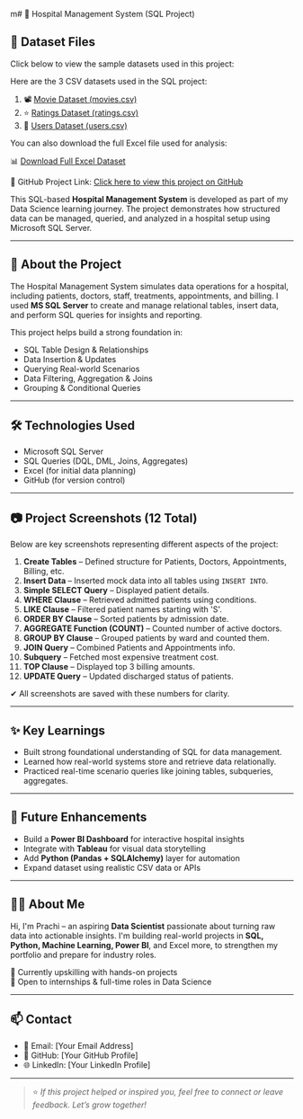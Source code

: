 m# 🏥 Hospital Management System (SQL Project)

## 📂 Dataset Files

Click below to view the sample datasets used in this project:

Here are the 3 CSV datasets used in the SQL project:

1. 📽️ [Movie Dataset (movies.csv)](https://github.com/prachi-singh-ds/Movie_Ratings_Dashboard_SQL/blob/main/insert_data_movies_csv)
2. ⭐ [Ratings Dataset (ratings.csv)](https://github.com/prachi-singh-ds/Movie_Ratings_Dashboard_SQL/blob/main/extra_insights_csv)
3. 👤 [Users Dataset (users.csv)](https://github.com/prachi-singh-ds/Movie_Ratings_Dashboard_SQL/blob/main/basic_queries_csv)


You can also download the full Excel file used for analysis:

📊 [Download Full Excel Dataset](https://github.com/prachi-singh-ds/Movie_Ratings_Dashboard_SQL/raw/main/Movie_Ratings_SQL_Projects_CSV.xlsx)

🔗 GitHub Project Link: [Click here to view this project on GitHub](https://github.com/prachi-singh-ds/Movie_Ratings_Dashboard_SQL)

This SQL-based **Hospital Management System** is developed as part of my Data Science learning journey. The project demonstrates how structured data can be managed, queried, and analyzed in a hospital setup using Microsoft SQL Server.

---

## 📌 About the Project

The Hospital Management System simulates data operations for a hospital, including patients, doctors, staff, treatments, appointments, and billing. I used **MS SQL Server** to create and manage relational tables, insert data, and perform SQL queries for insights and reporting.

This project helps build a strong foundation in:

- SQL Table Design & Relationships  
- Data Insertion & Updates  
- Querying Real-world Scenarios  
- Data Filtering, Aggregation & Joins  
- Grouping & Conditional Queries  

---

## 🛠 Technologies Used

- Microsoft SQL Server  
- SQL Queries (DQL, DML, Joins, Aggregates)  
- Excel (for initial data planning)  
- GitHub (for version control)

---

## 📷 Project Screenshots (12 Total)

Below are key screenshots representing different aspects of the project:

1. **Create Tables** – Defined structure for Patients, Doctors, Appointments, Billing, etc.  
2. **Insert Data** – Inserted mock data into all tables using `INSERT INTO`.  
3. **Simple SELECT Query** – Displayed patient details.  
4. **WHERE Clause** – Retrieved admitted patients using conditions.  
5. **LIKE Clause** – Filtered patient names starting with 'S'.  
6. **ORDER BY Clause** – Sorted patients by admission date.  
7. **AGGREGATE Function (COUNT)** – Counted number of active doctors.  
8. **GROUP BY Clause** – Grouped patients by ward and counted them.  
9. **JOIN Query** – Combined Patients and Appointments info.  
10. **Subquery** – Fetched most expensive treatment cost.  
11. **TOP Clause** – Displayed top 3 billing amounts.  
12. **UPDATE Query** – Updated discharged status of patients.

✔ All screenshots are saved with these numbers for clarity.

---

## ✨ Key Learnings

- Built strong foundational understanding of SQL for data management.  
- Learned how real-world systems store and retrieve data relationally.  
- Practiced real-time scenario queries like joining tables, subqueries, aggregates.

---

## 🚀 Future Enhancements

- Build a **Power BI Dashboard** for interactive hospital insights  
- Integrate with **Tableau** for visual data storytelling  
- Add **Python (Pandas + SQLAlchemy)** layer for automation  
- Expand dataset using realistic CSV data or APIs  

---

## 👩‍💻 About Me

Hi, I'm Prachi – an aspiring **Data Scientist** passionate about turning raw data into actionable insights. I'm building real-world projects in **SQL, Python, Machine Learning, Power BI**, and Excel  more, to strengthen my portfolio and prepare for industry roles.

📍 Currently upskilling with hands-on projects  
📍 Open to internships & full-time roles in Data Science

---

## 📫 Contact

- 📧 Email: [Your Email Address]  
- 🔗 GitHub: [Your GitHub Profile]  
- 🌐 LinkedIn: [Your LinkedIn Profile]  

---

> ⭐ *If this project helped or inspired you, feel free to connect or leave feedback. Let’s grow together!*
